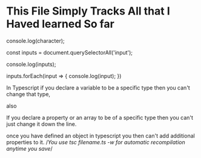 # This File Simply Tracks All that I Haved learned So far

console.log(character);

const inputs = document.querySelectorAll('input');

console.log(inputs);

inputs.forEach(input => {
console.log(input);
})

In Typescript if you declare a variable to be a specific type then you
can't change that type,

also

If you declare a property or an array to be of a specific type then you can't just change it down the line.

once you have defined an object in typescript you then can't add additional properties to it.
/_You use tsc filename.ts -w for automatic recompilation anytime you save_/
